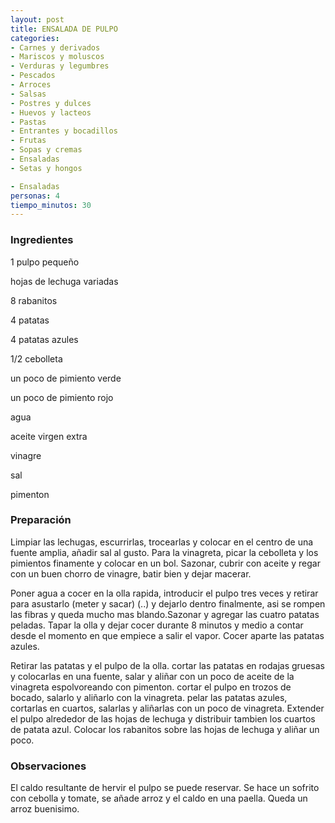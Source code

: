 ```yaml
---
layout: post
title: ENSALADA DE PULPO
categories:
- Carnes y derivados
- Mariscos y moluscos
- Verduras y legumbres
- Pescados
- Arroces
- Salsas
- Postres y dulces
- Huevos y lacteos
- Pastas
- Entrantes y bocadillos
- Frutas
- Sopas y cremas
- Ensaladas
- Setas y hongos

- Ensaladas
personas: 4 
tiempo_minutos: 30 
---
```

<h3>Ingredientes</h3>
1 pulpo pequeño

hojas de lechuga variadas

8 rabanitos

4 patatas

4 patatas azules

1/2 cebolleta

un poco de pimiento verde

un poco de pimiento rojo

agua

aceite virgen extra

vinagre

sal

pimenton

<h3>Preparación</h3>
Limpiar las lechugas, escurrirlas, trocearlas y colocar en el centro de una fuente amplia, añadir sal al gusto. Para la vinagreta, picar la cebolleta y los pimientos finamente y colocar en un bol. Sazonar, cubrir con aceite y regar con un buen chorro de vinagre, batir bien y dejar macerar.

Poner agua a cocer en la olla rapida, introducir el pulpo tres veces y retirar para asustarlo (meter y sacar) (..) y dejarlo dentro finalmente, asi se rompen las fibras y queda mucho mas blando.Sazonar y agregar las cuatro patatas peladas. Tapar la olla y dejar cocer durante 8 minutos y medio a contar desde el momento en que empiece a salir el vapor. Cocer aparte las patatas azules.

Retirar las patatas y el pulpo de la olla. cortar las patatas en rodajas gruesas y colocarlas en una fuente, salar y aliñar con un poco de aceite de la vinagreta espolvoreando con pimenton. cortar el pulpo en trozos de bocado, salarlo y aliñarlo con la vinagreta. pelar las patatas azules, cortarlas en cuartos, salarlas y aliñarlas con un poco de vinagreta. Extender el pulpo alrededor de las hojas de lechuga y distribuir tambien los cuartos de patata azul. Colocar los rabanitos sobre las hojas de lechuga y aliñar un poco.

<h3>Observaciones</h3>
El caldo resultante de hervir el pulpo se puede reservar. Se hace un sofrito con cebolla y tomate, se añade arroz y el caldo en una paella. Queda un arroz buenisimo.

